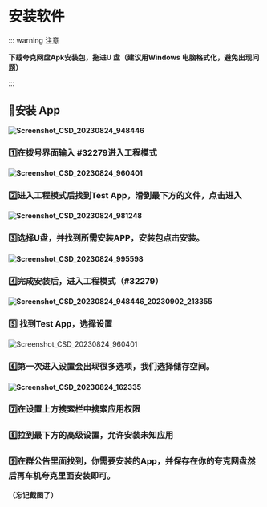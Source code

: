 # **安装软件**

::: warning 注意

**下载夸克网盘Apk安装包，拖进U 盘（建议用Windows 电脑格式化，避免出现问题）**

:::



## **📲安装 App**

**![Screenshot_CSD_20230824_948446](https://s2.loli.net/2023/10/17/MTK2AewWUIC76Qh.png)**

### **1️⃣在拨号界面输入 #32279进入工程模式**



**![Screenshot_CSD_20230824_960401](https://s2.loli.net/2023/10/17/x7ImRCaBMT6jhHv.png)**

### **2️⃣进入工程模式后找到Test App，滑到最下方的文件，点击进入**

**![Screenshot_CSD_20230824_981248](https://s2.loli.net/2023/10/17/CDZR7eW4Jw5hufI.png)**

### **3️⃣选择U盘，并找到所需安装APP，安装包点击安装。**

**![Screenshot_CSD_20230824_995598](https://s2.loli.net/2023/10/17/HSwJvjPFWG1AO3R.png)**

### **4️⃣完成安装后，进入工程模式（#32279）**

**![Screenshot_CSD_20230824_948446_20230902_213355](https://s2.loli.net/2023/10/17/MTK2AewWUIC76Qh.png)**

### **5️⃣ 找到Test App，选择设置**

![Screenshot_CSD_20230824_960401](https://s2.loli.net/2023/10/17/x7ImRCaBMT6jhHv.png)

### **6️⃣第一次进入设置会出现很多选项，我们选择储存空间。**

**![Screenshot_CSD_20230824_162335](https://s2.loli.net/2023/10/17/5QIiLenKTOGbyZu.png)**

### **7️⃣在设置上方搜索栏中搜索应用权限**

### **8️⃣拉到最下方的高级设置，允许安装未知应用**

### **9️⃣在群公告里面找到，你需要安装的App，并保存在你的夸克网盘然后再车机夸克里面安装即可。**

**（忘记截图了）**
<Utterances />